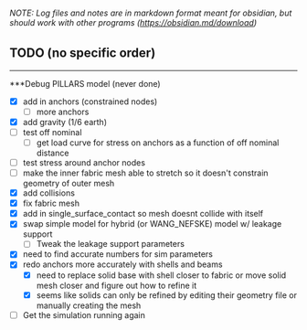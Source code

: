 ###### NOTE: Log files and notes are in markdown format meant for obsidian, but should work with other programs (https://obsidian.md/download)

## TODO (no specific order)
---
***Debug PILLARS model (never done)
- [x] add in anchors (constrained nodes)
	- [ ] more anchors
- [x] add gravity (1/6 earth)
- [ ] test off nominal
	- [ ] get load curve for stress on anchors as a function of off nominal distance
- [ ] test stress around anchor nodes
- [ ] make the inner fabric mesh able to stretch so it doesn't constrain geometry of outer mesh
- [x] add collisions
- [x] fix fabric mesh
- [x] add in single_surface_contact so mesh doesnt collide with itself
- [x] swap simple model for hybrid (or WANG_NEFSKE) model w/ leakage support
	- [ ] Tweak the leakage support parameters
- [x] need to find accurate numbers for sim parameters
- [x] redo anchors more accurately with shells and beams
	- [x] need to replace solid base with shell closer to fabric or move solid mesh closer and figure out how to refine it
	- [x] seems like solids can only be refined by editing their geometry file or manually creating the mesh
- [ ] Get the simulation running again